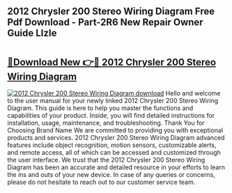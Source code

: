 ## 2012 Chrysler 200 Stereo Wiring Diagram Free Pdf Download - Part-2R6 New Repair Owner Guide LIzIe

# <h2><a href="http://dflwwsd.blite.top/?on=2012+Chrysler+200+Stereo+Wiring+Diagram">🔗Download New 👉🔴 2012 Chrysler 200 Stereo Wiring Diagram</a></h2>

[![2012 Chrysler 200 Stereo Wiring Diagram download](https://i.imgur.com/lujVjoI.png)](http://dflwwsd.blite.top/?on=2012+Chrysler+200+Stereo+Wiring+Diagram)
Hello and welcome to the user manual for your newly linked 2012 Chrysler 200 Stereo Wiring Diagram. This guide is here to help you master the functions and capabilities of your product. Inside, you will find detailed instructions for installation, usage, maintenance, and troubleshooting. Thank You for Choosing Brand Name We are committed to providing you with exceptional products and services. 2012 Chrysler 200 Stereo Wiring Diagram advanced features include object recognition, motion sensors, customizable alerts, and remote access, all of which can be accessed and customized through the user interface. We trust that the 2012 Chrysler 200 Stereo Wiring Diagram has been an accurate and detailed resource in your efforts to learn the ins and outs of your new device. In case of any queries or concerns, please do not hesitate to reach out to our customer service team.
